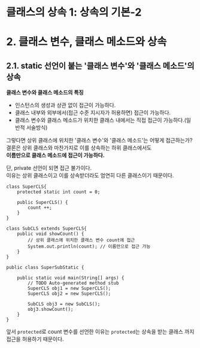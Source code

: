 클래스의 상속 1: 상속의 기본-2
=======================
# 2. 클래스 변수, 클래스 메소드와 상속 
## 2.1. static 선언이 붙는 '클래스 변수'와 '클래스 메소드'의 상속
**클래스 변수와 클래스 메소드의 특징**
   
* 인스턴스의 생성과 상관 없이 접근이 가능하다.     
* 클래스 내부와 외부에서(접근 수준 지시자가 허용하면) 접근이 가능하다.    
* 클래스 변수와 클래스 메소드가 위치한 클래스 내에서는 직접 접근이 가능하다.(일반적 서술방식)  
  
그렇다면 상위 클래스에 위치한 '클래스 변수'와 '클래스 메소드'는 어떻게 접근하는가?      
결론은 상위 클래스와 마찬가지로 이를 상속하는 하위 클래스에서도     
**이름만으로 클래스 메소드에 접근이 가능하다.**   
  
단, private 선언이 되면 접근 불가이다.    
이유는 상위 클래스이고 이를 상속받더라도 엄연히 다른 클래스이기 때문이다.  
```
class SuperCLS{
	protected static int count = 0;
	
	public SuperCLS() {
		count ++;
	}
}

class SubCLS extends SuperCLS{
	public void showCount() {
		// 상위 클래스에 위치한 클래스 변수 count에 접근
		System.out.println(count); // 이름만으로 접근 가능
	}
}

public class SuperSubStatic {

	public static void main(String[] args) {
		// TODO Auto-generated method stub
		SuperCLS obj1 = new SuperCLS();
		SuperCLS obj2 = new SuperCLS();
		
		SubCLS obj3 = new SubCLS();
		obj3.showCount();
	}
}
```
앞서 ```protected```로 count 변수를 선언한 이유는 ```protected```는 상속을 받는 클래스 까지 접근을 허용하기 때문이다.  
